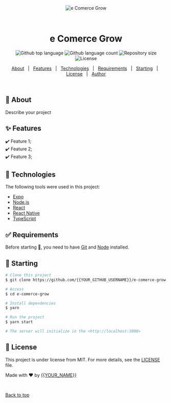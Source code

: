 <div align="center" id="top"> 
  <img src="./.github/app.gif" alt="e Comerce Grow" />

  &#xa0;

  <!-- <a href="https://ecomercegrow.netlify.app">Demo</a> -->
</div>

<h1 align="center">e Comerce Grow</h1>

<p align="center">
  <img alt="Github top language" src="https://img.shields.io/github/languages/top/{{YOUR_GITHUB_USERNAME}}/e-comerce-grow?color=56BEB8">

  <img alt="Github language count" src="https://img.shields.io/github/languages/count/{{YOUR_GITHUB_USERNAME}}/e-comerce-grow?color=56BEB8">

  <img alt="Repository size" src="https://img.shields.io/github/repo-size/{{YOUR_GITHUB_USERNAME}}/e-comerce-grow?color=56BEB8">

  <img alt="License" src="https://img.shields.io/github/license/{{YOUR_GITHUB_USERNAME}}/e-comerce-grow?color=56BEB8">

  <!-- <img alt="Github issues" src="https://img.shields.io/github/issues/{{YOUR_GITHUB_USERNAME}}/e-comerce-grow?color=56BEB8" /> -->

  <!-- <img alt="Github forks" src="https://img.shields.io/github/forks/{{YOUR_GITHUB_USERNAME}}/e-comerce-grow?color=56BEB8" /> -->

  <!-- <img alt="Github stars" src="https://img.shields.io/github/stars/{{YOUR_GITHUB_USERNAME}}/e-comerce-grow?color=56BEB8" /> -->
</p>

<!-- Status -->

<!-- <h4 align="center"> 
	🚧  e Comerce Grow 🚀 Under construction...  🚧
</h4> 

<hr> -->

<p align="center">
  <a href="#dart-about">About</a> &#xa0; | &#xa0; 
  <a href="#sparkles-features">Features</a> &#xa0; | &#xa0;
  <a href="#rocket-technologies">Technologies</a> &#xa0; | &#xa0;
  <a href="#white_check_mark-requirements">Requirements</a> &#xa0; | &#xa0;
  <a href="#checkered_flag-starting">Starting</a> &#xa0; | &#xa0;
  <a href="#memo-license">License</a> &#xa0; | &#xa0;
  <a href="https://github.com/{{YOUR_GITHUB_USERNAME}}" target="_blank">Author</a>
</p>

<br>

## :dart: About ##

Describe your project

## :sparkles: Features ##

:heavy_check_mark: Feature 1;\
:heavy_check_mark: Feature 2;\
:heavy_check_mark: Feature 3;

## :rocket: Technologies ##

The following tools were used in this project:

- [Expo](https://expo.io/)
- [Node.js](https://nodejs.org/en/)
- [React](https://pt-br.reactjs.org/)
- [React Native](https://reactnative.dev/)
- [TypeScript](https://www.typescriptlang.org/)

## :white_check_mark: Requirements ##

Before starting :checkered_flag:, you need to have [Git](https://git-scm.com) and [Node](https://nodejs.org/en/) installed.

## :checkered_flag: Starting ##

```bash
# Clone this project
$ git clone https://github.com/{{YOUR_GITHUB_USERNAME}}/e-comerce-grow

# Access
$ cd e-comerce-grow

# Install dependencies
$ yarn

# Run the project
$ yarn start

# The server will initialize in the <http://localhost:3000>
```

## :memo: License ##

This project is under license from MIT. For more details, see the [LICENSE](LICENSE.md) file.


Made with :heart: by <a href="https://github.com/{{YOUR_GITHUB_USERNAME}}" target="_blank">{{YOUR_NAME}}</a>

&#xa0;

<a href="#top">Back to top</a>
